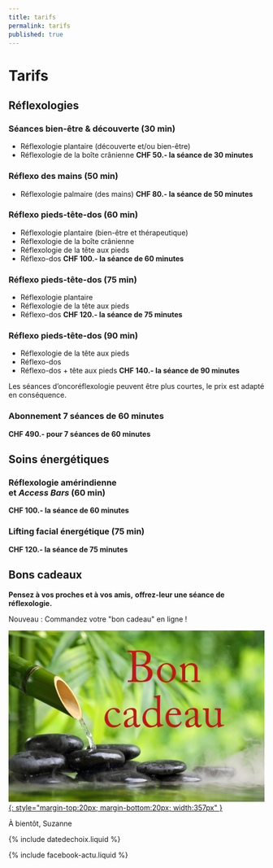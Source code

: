 ```yaml
---
title: tarifs
permalink: tarifs
published: true
---
```


# Tarifs

## Réflexologies

### Séances bien-être & découverte (30 min)
- Réflexologie plantaire (découverte et/ou bien-être)
- Réflexologie de la boîte crânienne
**CHF 50.- la séance de 30 minutes**

### Réflexo des mains (50 min)
- Réflexologie palmaire (des mains)
**CHF 80.- la séance de 50 minutes**

### Réflexo pieds-tête-dos (60 min)
- Réflexologie plantaire (bien-être et thérapeutique)
- Réflexologie de la boîte crânienne
- Réflexologie de la tête aux pieds
- Réflexo-dos
**CHF 100.- la séance de 60 minutes**

### Réflexo pieds-tête-dos (75 min)
- Réflexologie plantaire
- Réflexologie de la tête aux pieds
- Réflexo-dos
**CHF 120.- la séance de 75 minutes**

### Réflexo pieds-tête-dos (90 min)
- Réflexologie de la tête aux pieds
- Réflexo-dos
- Réflexo-dos + tête aux pieds
**CHF 140.- la séance de 90 minutes**

Les séances d’oncoréflexologie peuvent être plus courtes,
le prix est adapté en conséquence.

### Abonnement 7 séances de 60 minutes

**CHF 490.- pour 7 séances de 60 minutes**

## Soins énergétiques

### Réflexologie amérindienne<br/>et *Access Bars* (60 min)
**CHF 100.- la séance de 60 minutes**

### Lifting facial énergétique (75 min)
**CHF 120.- la séance de 75 minutes**

## Bons cadeaux

**Pensez à vos proches et à vos amis,**
**offrez-leur une séance de réflexologie.**

Nouveau : Commandez votre "bon cadeau" en ligne !


[![Bons-cadeaux](./images/bon-cadeau.jpg){: style="margin-top:20px; margin-bottom:20px; width:357px" }](./bons-cadeaux)

À bientôt, Suzanne

{% include datedechoix.liquid %}

{% include facebook-actu.liquid %}

